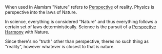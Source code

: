 When used in Alamism "Nature" refers to [Perspective](Terms/Perspective.md) of reality. Physics is perspective into the laws of Nature.

In science, everything is considered "Nature" and thus everything follows a certain set of laws deterministically. Science is the pursuit of a [Perspective Harmony](Terms/Perspective%20Harmony.md) with Nature.

Since there's no "truth" other than perspective, theres no such thing as "reality", however whatever is closest to that is nature.